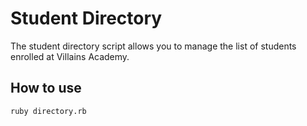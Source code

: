 # Student Directory #

The student directory script allows you to manage the list of students enrolled at
Villains Academy.

## How to use ##

```shell 
ruby directory.rb
```